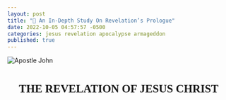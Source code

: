 ```yaml
---
layout: post
title: "📜 An In-Depth Study On Revelation’s Prologue"
date: 2022-10-05 04:57:57 -0500
categories: jesus revelation apocalypse armageddon
published: true
---
```


<style>
.mt	{margin-top:1.5em; margin-bottom:1em}
.mt	{font-weight:bold;text-align:center}
.mt	{height:100%;font-size:1.8em;line-height:1.4em}
.mt {font-family: 'gentiumw','Gentium Plus','Gentium','Gentium Basic','Times','serif';}

.p	{margin:0;padding:0}
.p	{height:100%;font-size:1.2em;line-height:1.4em;color:#595959}
.p	{font-family: 'gentiumw','Gentium Plus','Gentium','Gentium Basic','Times','serif';}

.wj	{color:rgb(128,0,0)}

.popup	{position:absolute;display:none;background-color:#e6f7ff;border:.1em solid #333;width:15em;height:auto;padding:1em;line-height:1em;text-indent:0em;margin 0.5em 0.5em 0.5em 0.5em}

.notemark:hover .popup {display:block}
.notemark:hover .crpopup	{display:block}
.notemark	{vertical-align:super;margin-left:.16em;line-height:0;position: relative;text-decoration:none;color:rgb(0,0,128)}
.notemark	{color:blue;font-size:14pt}

.verse	{white-space:nowrap;vertical-align:super;font-size:.6em;line-height:0}

/* .footnote,
.crossRefNote	{display: block; margin-top:.5em;margin-left:0em}
.f,.x	{margin:2em;text-size:0.7em;color:rgb(0,0,128)}
.ft	{font-weight:normal} */

.copyright {font-size:10pt;color:#333333}

</style>

<!-- <div class="mt" style="color:Gold;">⚠️ Under Construction</div> -->

![Apostle John](/assets/images/revelation/St.JohnatPatmosDore.jpg)

<!-- ![Atmospheric Heaven](/assets/images/revelation/TheLastJudgement.jpg) -->
<!-- <span style="font-style:italic;font-size:14px;color:grey">Gustave Doré's The Last Judgement</span> -->

<div class="mt">THE REVELATION OF JESUS CHRIST</div>

<div class="mt" style="font-size:21px;">꧁ 𝕍𝕖𝕣𝕤𝕖 𝟙-𝟚 ꧂</div>

<blockquote cite="https://read.lsbible.org/?q=Rev+1"> 

<!-- <div class='p'> <span class="verse" id="V1">1&#160;</span> This is the Revelation of Jesus Christ,<a href="#FN1" class="notemark">*<span class="popup"> “Christ” means “Anointed One”.</span></a> which God gave him to show to his servants the things which must happen soon, which he sent and made known by his angel<a href="#FN2" class="notemark">†<span class="popup"> or, messenger (here and wherever angel is mentioned)</span></a> to his servant, John,</div> -->

<div class='p'> <span class="verse" id="V1" style="font-weight:bold;color:black;">1&#160;</span> The Revelation of Jesus Christ, which God gave Him to show to His slaves the things which must soon happen; and He indicated this by sending it through His angel to His slave John, </div>

</blockquote>

<blockquote cite="https://read.lsbible.org/?q=Rev+1">

<div class='p'> <span class="verse" id="V2" style="font-weight:bold;color:black;">2&#160;</span> who bore witness to the word of God and to the witness of Jesus Christ, even to all that he saw.</div>

</blockquote>

<div class="mt" style="font-size:19px;">∴ Doulos ∴</div>

The Greek word for slaves is <span style="font-weight:Bold;color:#00802b;">δοῦλος</span> ([doulos](https://www.blueletterbible.org/lexicon/g1401/lsb/mgnt/0-1/)), and is pronounced [🔊 doo'-los](https://youtu.be/MKFLawatxlY).<sup style="font-size:10px;">[[BLB]](https://www.blueletterbible.org/lexicon/g1401/lsb/mgnt/0-1/)</sup> In a spiritual sense, the connotation of the word slaves in this context is one who has ***voluntarily*** sold himself into slavery to Jesus Christ. A good translation is the word “bondservant”, in that it often indicates one who sells himself into slavery to another.<sup style="font-size:10px;">[[NET]](https://www.biblegateway.com/passage/?search=Rev+1%3A1&version=NET)</sup>


The New Testament uses doulos to describe an individual who is totally subordinate to a master (cf. Mt 8:9; 24:46; 2Pe 2:19) and even owned by that master (Phile 1:16-19). Jesus is our Lord and master (2Co 4:5), and we are His slaves (Ro 1:1; Ph 1:1).<sup style="font-size:10px;">[[Site]](https://lsbible.org/faqs/)</sup>

The word does not bear the connotation of a free individual serving another.<sup style="font-size:10px;">[[NET]](https://www.biblegateway.com/passage/?search=Rev+1%3A1&version=NET)</sup> This underscores His great redemption in buying believers from slavery to sin (Ro 6:16, 1 Co 6:20; 7:23). This also underscores the believer’s absolute surrender to the Lord Jesus Christ (Ro 6:16-17).<sup style="font-size:10px;">[[Site]](https://lsbible.org/faqs/)</sup>

<!-- The Greek word for slaves is <span style="font-weight:Bold;color:#00802b;">δοῦλος</span> ([doulos](https://www.blueletterbible.org/lexicon/g1401/mgnt/tr/0-1/)), pronounced [🔊 doo'-los](https://youtu.be/MKFLawatxlY), which refers to the individuals who serve under the authority of another. The New Testament uses doulos to describe an individual who is totally subordinate to a master (cf. Mt 8:9; 24:46; 2Pe 2:19) and even owned by that master (Phile 1:16-19).

The connotation in this context is one who has ***voluntarily sold himself*** into slavery to Jesus Christ, in a spiritual sense. The word does not bear the connotation of a free individual serving another. A good translation is “bondservant”, in that it often indicates one who sells himself into slavery to another.

Jesus is our Lord and master (2Co 4:5), and we are His slaves (Ro 1:1; Ph 1:1). This underscores His great redemption in buying believers from slavery to sin (Ro 6:16, 1 Co 6:20; 7:23). This also underscores the believer’s absolute surrender to the Lord Jesus Christ (Ro 6:16-17).

<span style="font-size:12px;color:grey;">\*Source for the first and last paragraph is taken from: [Why does the LSB translate “doulos” as “slave”?](https://lsbible.org/faqs/) and the source for the paragraph in the center is an excerpt from: [NET translators' notes](https://www.biblegateway.com/passage/?search=Rev%201%3A1&version=NET)<span> -->

<!-- Net -->



<!-- tn Grk “slaves.” Although this translation frequently renders δοῦλος (doulos) as “slave,” the connotation is often of one who has sold himself into slavery; in a spiritual sense, the idea is that of becoming a slave of God or of Jesus Christ voluntarily. The voluntary notion is conspicuous here; hence, the translation “servants.” In any case, the word does not bear the connotation of a free individual serving another. BDAG notes that “‘servant’ for ‘slave’ is largely confined to Biblical transl. and early American times…in normal usage at the present time the two words are carefully distinguished” (BDAG 260 s.v.). A good translation is “bondservant” (sometimes found in the ASV for δοῦλος), in that it often indicates one who sells himself into slavery to another. But as this is archaic, few today understand its force. -->

<div class="mt" style="font-size:19px;">∴ Apokalypsis ∴</div>

The term &#8220;*Revelation*&#8221; comes from the Greek word <span style="font-weight:Bold;color:#00802b;">Ἀποκάλυψις</span> ([Apokalypsis](https://www.blueletterbible.org/lexicon/g602/mgnt/tr/0-1/), sometimes transliterated as [*apokalupsis*](https://biblehub.com/greek/602.htm)), and is pronounced [🔊 ap-ok-al'-oop-sis](https://youtu.be/ohNVe34B_BM). It means <span style="font-style:Italic;color:#00802b;">“Unveiling”</span> or <span style="font-style:Italic;color:#00802b;">“Disclosure”</span> and can often be found in the epistles (Ro 2:5; 8:19; 1Co 1:7; 2Th 1:7; 1Pe 1:7,13; 4:13; Lk 2:32). Sources for transliteration below:

<!-- The term &#8220;*Revelation*&#8221; comes from the Greek word <span style="font-weight:Bold;color:#00802b;">Ἀποκάλυψις</span>, which means <span style="font-style:Italic;color:#00802b;">“Unveiling”</span> or <span style="font-style:Italic;color:#00802b;">“Disclosure”</span> and can often be found in the epistles (Ro 2:5; 8:19; 1Co 1:7; 2Th 1:7; 1Pe 1:7,13; 4:13; Lk 2:32). The transliteration [***Apokalypsis***](https://www.blueletterbible.org/lexicon/g602/mgnt/tr/0-1/) (sometimes [*apokalupsis*](https://biblehub.com/greek/602.htm)), pronounced [🔊 ap-ok-al'-oop-sis](https://youtu.be/ohNVe34B_BM), is taken from the following sources: -->

<!-- <a href="#a" class="notemark">1<span class="popup">Schwandt, John, and Dr. C. John Collins. <span style="color:#660000;">The English-Greek Reverse Interlinear New Testament: English Standard Version.</span> 28th Revised Edition, Crossway Bibles, (2006, 2016 ESV).</span></a> <a href="#b" class="notemark">2<span class="popup">Holmes, Michael W., and Dr. W. Hall Harris. <span style="color:#660000;">The Lexham English Bible English-Greek Reverse Interlinear New Testament: With Strongs Greek-English Glossary.</span> Logos Bible Software, 2010.</span></a> <a href="#c" class="notemark">3<span class="popup">Mounce, Dr. William D. <span style="color:#660000;">Mounce Reverse Interlinear New Testament, and Mounce Concise Greek-English Dictionary of the New Testament.</span> Zondervan, 2011.</span></a> -->

- Schwandt, John, and Dr. C. John Collins. [The English-Greek Reverse Interlinear New Testament: English Standard Version](https://www.crossway.org/bibles/esv-english-greek-reverse-interlinear-new-186-hcj/). 28th Revised Edition, Crossway Bibles, (2006, 2016 ESV). <!--Page 1251.-->
- Harris, Dr. W. Hall, et al. <span style="color:#660000;">The Lexham English Bible English-Greek Reverse Interlinear New Testament: With Strongs Greek-English Glossary</span>. Logos Bible Software, 2010. <!--Page 1215.-->
- Mounce, Dr. William D. [Mounce Reverse Interlinear New Testament](https://www.biblegateway.com/passage/?search=Revelation+1%3A1&version=MOUNCE), and [Mounce Concise Greek-English Dictionary of the New Testament](https://www.billmounce.com/greek-dictionary/apokalypsis). Zondervan, 2011.

<!-- The KJV has a myriad of ways it likes to translate the same word in the epistles, examples such as a *"manifestation"* in Romans 8:19, a *coming* in 1 Cor. 1:7, a *"revealing"* 2 Thes. 1:7, and an *"appearing"* in 1 Pet. 1:7. Modern translations that use much older underlying manuscripts are much more consistent, you can see this consistency by clicking the verses above translated in the superior ESV. -->

<div class="mt" style="font-size:19px;">∴ Commentary ∴</div>

<!-- The Book of Revelation, then, concerns the unveiling or appearing of our precious Savior, the Lord Jesus Christ. It is not the unfolding of the story of St. John the Divine, or even of prophetical truth, but rather the message of the “appearing of Christ.” This appearing takes place at the Rapture in Re 4:1, as well as at the hour of His return to the earth when every eye shall see Him Re 1:7. -->

With our newfound understanding of the underlying meaning of the word Revelation, we can conclude that The Book of Revelation is about the unveiling of [our great God and Savior Jesus Christ](https://sevenshepherd.github.io/deity-07/) (2Pe 1:1; Tit 2:13). This unveiling takes place at the rapture (Re 4:1), as well as at the hour of His return to the earth when every eye shall see Him (Re 1:7).

Jesus is simultaneously the One revealed and the Revealer. God The Father gives this Revelation (the unveiled truth) to Jesus (Mt 11:27; Re 5:7). This truth was then sent by Jesus to John (Re 10:9) through His angel to show His slaves in the Churches what will happen soon (Re 1:1), because the time is near (Re 1:3). This certainly pictures the present hour when signs pointing to Jesus' return are beginning to appear with alarming frequency. 

The Book of Revelation is a study of signs. From the sign of the Holy Spirit presented as seven spirits (Re 1:4), to the sign of the seven golden lampstands and the seven stars (Re 1:20). Thus, through signs, we come to an understanding of this gloriously revealed portion of Scripture. 

In the epilogue, John, unlike Daniel, is told not to seal his prophecy (Re 22:10; cf. Dan. 12:4). John’s visions are important for his first-century readers as well as for later generations of believers.

<!-- Secondly, we see that this revelation was given to Jesus Christ, as is everything, for Jesus said, *All things are delivered unto me of my Father* Mt 11:27. They are presented unto Him to *shew unto his servants things which must shortly come to pass.* The term *shortly* in the original means *"rapidity of action once there is a beginning."* This certainly pictures the present hour when signs pointing to His return are beginning to appear with alarming frequency. These truths, then, are sent and signified by Christ's angel unto John, the writer of the book, under the inspiration of the Holy Spirit. Notice that the four letters of the word *signified* spell SIGN. Why? The Book of Revelation is a study of signs. There is the sign of the Holy Spirit presented as seven spirits Re 1:4 and the sign of the seven golden candlesticks and the seven stars in Re 1:20. Thus, through signs, we come to an understanding of this gloriously revealed portion of Scripture. -->

<!-- NOTE ON 1:1 revelation of Jesus Christ. Jesus is both the One revealed (referred to variously as Son of Man, Lion of Judah, Lamb, Word of God) and the Revealer. God transmits the unveiled truth to Jesus (Re 5:7), and his angel conveys it to John (Re 10:9) for God’s servants in the churches. The prophecy must … take place because it is secured by God’s sovereign purpose and power. It will take place soon, because “the time is near” (Re 1:3). In the epilogue, John, unlike Daniel, is told not to seal his prophecy (Re 22:10; cf. Dan. 12:4). John’s visions are important for his first-century readers as well as for later generations of believers. -->

<!-- - Holmes, Michael W., and Dr. W. Hall Harris. <span style="color:#660000;">The Lexham English Bible English-Greek Reverse Interlinear New Testament: With Strongs Greek-English Glossary</span>. Logos Bible Software, 2010. Page 1215. -->

<!-- - [English-Greek Reverse Interlinear New Testament: English Standard Version (NA28)](https://www.crossway.org/bibles/esv-english-greek-reverse-interlinear-new-186-hcj/)
    - Dr. C. John Collins, John Schwandt 
    - Revelation 1:1 ESV, Page 1251
- <span style="color:#660000;">The Lexham English Bible English-Greek Reverse Interlinear New Testament: With Strongs Greek-English Glossary (SBL)</span>
    - Dr. W. Hall Harris (LEB, NASB95, NET), Michael W. Holmes (SBL), Rick Brannan
    - Revelation 1:1 LEB, Page 1215
- [Mounce Reverse Interlinear New Testament](https://www.biblegateway.com/passage/?search=Revelation+1%3A1&version=MOUNCE), and [Mounce Concise Greek-English Dictionary of the New Testament](https://www.billmounce.com/greek-dictionary/apokalypsis)
    - Dr. William D. Mounce (ESV, NIV)
    - [Revelation 1:1 MOUNCE](https://www.biblegateway.com/passage/?search=Revelation+1%3A1&version=MOUNCE)
- [Blue Letter Bible's Koine Greek Lexicon](https://www.blueletterbible.org/lexicon/g602/mgnt/tr/0-1/)
    - [Blue Letter Bible's Strong’s Definitions](https://www.blueletterbible.org/lexicon/g602/mgnt/tr/0-1/) as apok**á**lypsis
- [HELPS Word-studies](https://biblehub.com/greek/602.htm) as apok**á**lypsis -->

<!-- - [StudyLight.org English-Greek Lexicon](https://www.studylight.org/lexicons/eng/greek/602.html) -->

<!-- I've also found <span style="font-weight:Bold;color:#00802b;">Ἀποκάλυψις</span> transliterated as [***apokalupsis***](https://biblehub.com/greek/602.htm). The meaning of this word is the same across transliterations.  -->

<!-- - [Bible Hub's Strong's Concordance](https://biblehub.com/strongs/greek/602.htm)
- [Bible Hub's NASB Lexicon](https://biblehub.com/lexicon/revelation/1-1.htm) -->

<!-- - [BibleStudyTools' The KJV New Testament Greek Lexicon](https://www.biblestudytools.com/lexicons/greek/kjv/apokalupsis.html)
- [BibleStudyTools' The NAS New Testament Greek Lexicon](https://www.biblestudytools.com/lexicons/greek/nas/apokalupsis.html) -->

<!-- - [The Jack Van Impe Prophecy Bible: New Third Edition]() lists it as **A**pokalupsis -->

<!-- The phrase &#8220;*Revelation of Jesus Christ*&#8221; is found in six other verses (1Pe 1:7, 13; 4:13; 1Co 1:7; 2Th 1:7; Ga 1:12) -->

<!-- <blockquote cite="https://read.lsbible.org/?q=Rev+1"> 

<div class='p'> <span class="verse" id="V2">2&#160;</span> who testified to God’s word and of the testimony of Jesus Christ, about everything that he saw.</div> 

</blockquote> -->

<hr /><br>

<div class="mt" style="font-size:21px;">꧁ 𝕍𝕖𝕣𝕤𝕖 𝟛 ꧂</div>

<blockquote cite="https://read.lsbible.org/?q=Rev+1">

<div class='p'> <span class="verse" id="V3" style="font-weight:bold;color:black;">3&#160;</span> Blessed is he who reads and those who hear the words of the prophecy and keep the things which are written in it, for the time is near. </div>

</blockquote>

<div class="mt" style="font-size:19px;">∴ Makarios ∴</div>

The Greek word for Blessed is <span style="font-weight:Bold;color:#00802b;">μακάριος</span> ([makarios](https://www.blueletterbible.org/lexicon/g3107/lsb/mgnt/0-1/)), and is pronounced [🔊 mak-ar'-ee-os](https://youtu.be/QOIbiTKYyu4). This word can alternately be translated as happy.<sup style="font-size:10px;">[[NET/EXB/MOUNCE]](https://www.biblegateway.com/passage/?search=Rev+1%3A3&version=NET;EXB;MOUNCE)</sup>

This is the first of seven blessings which are given to those who read or hear (as well as obey<sup style="font-size:10px;">[[NET/EXB/NLT]](https://www.biblegateway.com/passage/?search=Rev+1%3A3&version=NET;EXB;NLT)</sup>) God’s Word. The remaining six blessings (Rev. 14:13; 16:15; 19:9; 20:6; 22:7, 14) commend purity and perseverance, even to the death.<sup style="font-size:10px;">[ESVSB]</sup>

<div class="mt" style="font-size:19px;">∴ Commentary ∴</div>

Verse three demonstrates that the apocalypse is not some impossible to understand, esoteric book. In fact this verse proves the complete opposite. God is giving blessings to those who read, hear, and obey. If people were unable to comprehend what was written, there would be no one who could read or hear this book.<sup style="font-size:10px;">[JVI]</sup>

<!-- Revelation is understandable and fills the heart with joy once one sees its glorious message concerning the Saviour. -->

<!-- <span style="font-size:19px;">What Is Sin?</span> -->
<span style="font-size:19px;">Blessed Are Those Who Hear And Obey</span><sup style="font-size:10px;">[[NET]](https://www.biblegateway.com/passage/?search=Rev+1%3A3&version=NET)</sup>

Sin separates us from God (Is 59:2). All sin results in judgement &mdash; the payoff is death and eventually, the Great White Throne Judgement (Ro 1:24-32; 6:23; 1 Co 6:9,10; **Gal 5:19-21**).<sup style="font-size:10px;">[JVI]</sup>

**Revelation 21:8; 22:15 provides a comprehensive picture of those who are damned for all eternity.**

- *The fearful*&mdash;those who do not accept Christ to escape being ridiculed (Matthew 10:32).
- *Unbelievers*&mdash;those who do not believe in and recieve the Lord Jesus Christ (Jn 8:24; Mt 12:32 NLT; Jn 3:36).
- *The abominable*&mdash;those who engage in wicked practices (Titus 1:16).
- *Murderers*&mdash;those who kill others or ***hate*** as hatred is equivalent to murder (1Jn 3:15; 1Jn 2:9 NLT; 1Jn 4:20 NLT).
- *Whoremongers*&mdash;those who engage in fornication or consort with prostitutes (Eph 5:5-8).
- *Sorcerers*&mdash;those who practice witchcraft, demonism, and follow after the occult. Sorcery comes from the Greek word [pharmakeía](https://www.gotquestions.org/pharmakeia-in-the-Bible.html), meaning *"enchantment with drugs."* Thus, drug users as well as pushers are included in the guilty verdict for judgement (Re 21:8; 22:15; Gal 5:19-21).
- *Idolaters*&mdash;those who worship or reverence anything other than the living and true God.
- *Liars*&mdash;also bearing false witness (John 8:44; Proverbs 6:16-19)
- *Dogs*&mdash;false professors (2Pe 2:21-22)
- *Homosexuals*&mdash;[same sex relations](https://www.gotquestions.org/homosexuality-Bible.html) (1Co 6:9; 1Ti 1:10; Gen. 19:1–13; Lev. 18:22; 20:13; Ro 1:26–27) also *Abusers of themselves with mankind*&mdash;hardened homosexuals (Gen. 19:5).
- *The unrighteous*&mdash;those who trust in self, works, a false religious system, or mere *"religion"* for salvation (Titus 3:5).
- *Fornicators*&mdash;those who engage in premarital and extramarital sex (1Co 6:9,14-18).
- *The wicked*&mdash;those who disregard all morality and moral standards.
- *The covetous*&mdash;those who desire all things for themselves, especially that which belongs to others (Eph 5:5-8).
- *The malicious*&mdash;those who willfully seek to destroy the person and property of others (Ja 1:26)
- *The envious*&mdash;those resentful of others (Mt 27:18 NLT; 1Pe 2:1; Ja 3:16 NLT; Pr 14:30 ESV; Pr 27:4; 1Co 13:4; Gal 5:26).
- *Debaters*&mdash;those who would rather argue with God than accept His truth.
- *Deceivers*&mdash;those who purposely mislead or betray others (2Ti 3:13).
- *Maligners*&mdash;those who speak evil of, defame, or **slander** others (Ja 3:2-3; Pr 11:9 NLT; Ja 4:11-12; Pr 10:18 ESV; 20:19; 1Pe 2:1; Ps 101:5 ESV; Pr 11:12 NLT; Mt 5:22 ESV; Lk 6:45 NLT).
- *Whisperers*&mdash;those who gossip (Proverbs 16:28 NLT).
- *Backbiters*&mdash;those who constantly find fault with others and speak maliciously about them.
- *Haters of God*&mdash;
- *Despisers*&mdash;those filled with contempt toward God and man.
- *The Proud*&mdash;those possessing an excessively high opinion of themselves.
- *Boasters*&mdash;those who exalt self.
- *Inventors of evil things*&mdash;
- *The disobedient to parents*&mdash;(Eph 6:1–2)
- *Those without understanding*&mdash;resulting from unconcern or rejection of truth.
- *Covenant breakers*&mdash;those who do not keep their word.
- *Those whose affections are contrary to the laws of God and nature*&mdash;
- *The implacable*&mdash;those exhibiting extreme stubbornness to the point of refusing to yield to the convicting power of the Holy Spirit (Pr 1:24-28; Ac 7:51-52)
- *The unmerciful*&mdash;those who lack compassion (Eph 4:32)
- *Adulterers*&mdash;those who practice extramarital sex (1Co 6:9-10)
- *The effeminate*&mdash;generally younger persons in the process of becoming homosexuals or sodomites.
- *Thieves*&mdash;(1Co 6:10)
- *Drunkards*&mdash;those given to and overcome by alcohol (Pr 20:1; 23:20-21; Lk 21:34; Ro 13:13; 1Co 6:10; Gal 5:19-21; Eph 5:18).
- *Revilers*&mdash;those who use abusive or contemptuous language (Ja 1:26; 1Co 6:10).
- *Extortioners*&mdash;those who exact money from or take advantage of others through violence, threats, or misuse of authority.

People who **practice** these sins will be Judged before the [Great White Throne](https://www.gotquestions.org/great-white-throne-judgment.html). 

<!-- *"Is there any hope?"* you might be thinking to yourself. *"And such were some of you; ...but you were justified in the name of the Lord Jesus Christ and in the Spirit of our God."* (1Co 6:11; 1Jn 1:7; Jn 3:17). -->

> Some of you once lived this way. But you were washed, you were sanctified, you were justified in the name of the Lord Jesus Christ and by the Spirit of our God. &mdash; 1 Corinthians 6:11 NET (1Jn 1:7; Jn 3:17)

<!-- There is not a sin that can keep a **true believer** out of [Heaven](https://sevenshepherd.github.io/heaven/). God's Word clearly states that some Christians will be saved *"so as by fire."* They lose everything except their salvation. Because of it they will be *"ashamed"* in Christ's presence (1Jn 2:28 KJV).  -->

<!-- If believers were left behind at the Rapture because of some sin in their lives, who would the *"ashamed"* be at that investigative session? Rewards are lost because of disobedience and disobedience is a sin (Ro 5:19; James 5:17). -->

<span style="font-size:19px;">What Is A True Believer?</span>

A true believer is someone who has truly repented of their sins and turned to God. They do not make a **practice** of sin (1Jn 3:9-10 ESV; Gal 5:19-21 NLT), and their life is filled with the fruit of the spirit (Gal 5:22-23). 

> **No one born of God makes a practice of sinning**, for God's[a] seed abides in him; and **he cannot keep on sinning**, because he has been born of God. &mdash; 1Jn 3:9 English Standard Version

**True believers are saved by grace (Eph 2:8-9). A true believer may mistakenly sin during his life, but he never makes a practice of sin.**

<!-- ; James 2:23-25). -->

<!-- > Let your considerate spirit be known to all men. **The Lord is near**. &mdash; Phil 4:5 LSB

Since the ***Lord is near***, it is important that we let others observe our conduct as gentle, kind, considerate, and patient. This includes being able to teach with patience and kindness (2Tim 2:24 NLT; 1Jn 4:7-8,11-12; Gal 5:14; Jn 15:12; Ph 2:3; Heb 13:1-2 NET). 

> A servant of the Lord must not quarrel but must be kind to everyone, be able to teach, and be patient with difficult people. &mdash; 2 Timothy 2:24 NLT -->

This is how we prove that we are truly of God (Mt 3:8 NLT), and that it wasn't just lip service (Tit 1:16; Ja 1:22 NLT; Is 29:13 NLT; Mt 15:8 NLT) when you asked God into your heart. The Bible teaches that you will be able to identify a true Christian by their fruit, that is by the way that they act (Mt 7:16 NLT). 

If a Christian's life is devoid of the fruit of the spirit (Gal 5:22-23), and instead is full of the works of the flesh (Gal 5:19-21), these people have fooled themselves into believing that they are Christians (Ja 1:22 NLT). Remember that it is only those who do the will of the Father that will enter Heaven (Mt 7:21).

No one who makes a ***practice*** of sin is a true Christian (1Jn 3:9 ESV), they will not make it to Heaven (Gal 5:19-21) because they've chosen to be children of the devil (1Jn 3:10 ESV). Every person who does not produce good fruit will be cut down and cast into fire (Mt 3:10 NLT).

<!-- If people are causing divisions among you, consider these verses (Tit 3:10 NLT; 2Ti 3:1-5 ESV; 2Th 2:3). -->

<!-- - Speaking negatively about or belittling others (Pr 11:12 NLT; Mt 5:22 ESV; Lk 6:45 NLT). -->
<!-- - Gossiping about others (Pr 16:28 NLT). -->
<!-- - Slandering other people in the congregation (Pr 11:9 NLT; James 4:11-12; Pr 10:18 ESV; 20:19; 1Pe 2:1; Ps 101:5 ESV). -->
<!-- - Bearing false witness & lying (Pr 6:16-19). -->
<!-- - Hatred is equivalent to murder (1Jn 3:15; 1Jn 2:9 NLT; 1Jn 4:20 NLT). -->
<!-- - Premarital sex, or illicit [drug use](https://www.gotquestions.org/pharmakeia-in-the-Bible.html) (Re 21:8; 22:15; Gal 5:19-21) -->
<!-- - Speaking profanities and reviling (James 1:26) -->
<!-- - Demonstrating other works of the flesh.  -->

<span style="font-size:19px;">For The Time Is Near</span>

When the bible says that **the time is *near***, or that it is ***at hand***, this is telling us that the Return of Christ is imminent. Christ's return is the next event on Father God's calender and could happen at anytime. It could happen right now while I type this commentary, or in a few days from now when you're reading it, or decades from now, etc. 

The Bible teaches us that only the Father in heaven knows the day and hour, not even the Son, or His angels (Mt 24:36). We are instructed to be alert and disciplined unto prayer, because the end of all things is at hand (1Pe 4:7 ESV). The Bible warns us that the day of the Lord will come suddenly, like a thief in the night! (1Th 5:2–4; 2Pe 3:10) 

This fast approaching time is compared to the dawn of a new day, from a night that is almost gone (Ro 13:12). Christians should fix their gaze heavenwards, as a crown of righteousness awaits those of us who watch for our God's return (Tit 2:13; 2Tim 4:8).

> Let your considerate spirit be known to all men. **The Lord is near**. &mdash; Phil 4:5 LSB

Since the ***Lord is near***, it is important that we let others observe our conduct as gentle, kind, considerate, and patient. This includes being able to teach with patience and kindness (2Tim 2:24 NLT; 1Jn 4:7-8,11-12; Gal 5:14; Jn 15:12; Ph 2:3; Heb 13:1-2 NET). 

> A servant of the Lord must not quarrel but must be kind to everyone, be able to teach, and be patient with difficult people. &mdash; 2 Timothy 2:24 NLT

If people are causing divisions among you, consider these verses (Tit 3:10 NLT; 2Ti 3:1-5 ESV; 2Th 2:3).

<hr /><br>

<div class="mt">MESSAGE TO THE SEVEN CHURCHES</div>

<div class="mt" style="font-size:21px;">꧁ 𝕍𝕖𝕣𝕤𝕖 𝟜 ꧂</div>

<blockquote cite="https://read.lsbible.org/?q=Rev+1">

<div class='p'> <span class="verse" id="V4" style="font-weight:bold;color:black;">4&#160;</span> John to the seven churches that are in Asia: Grace to you and peace, from the One who is and who was and who is to come, and from the seven Spirits who are before His throne, </div>

</blockquote>

<div class="mt" style="font-size:19px;">∴ Commentary ∴</div>



<span style="font-size:19px;">The Seven Churches</span>

John now focuses his attention on seven local churches.<sup style="font-size:10px;">[JVI]</sup> Seven symbolizes completeness (God's number of perfection) and implies that Christ addresses the whole church through these seven churches.<sup style="font-size:10px;">[ESVSB]</sup> The number also pictures seven different sets of conditions reflecting the history of God's people through the church age.<sup style="font-size:10px;">[JVI]</sup> Asia was a Roman province in what is now part of western Turkey,<sup style="font-size:10px;">[[EXB/NLT]](https://www.biblegateway.com/passage/?search=Rev+1%3A4&version=EXB;NLT)</sup> and is not referring to the continent of Asia.<sup style="font-size:10px;">[[NET]](https://www.biblegateway.com/passage/?search=Rev+1%3A4&version=NET)</sup>

The Roman province of Asia made up about one-third of modern Asia Minor and was on the western side. Asia is situated to the west of the region of Phrygia and Galatia.<sup style="font-size:10px;">[[NET]](https://www.biblegateway.com/passage/?search=Rev+1%3A4&version=NET)</sup>

<span style="font-size:19px;">Grace To You And Peace</span>

God's salutation, found in 19/27 books in the NT is presented in this verse as well: *Grace be unto you and peace*, as the KJV puts it. Notice how *Grace* comes before *peace*, this is the order God shows his unmerited favor. Sinners cannot have peace without first receiving grace. This grace was shown at Calvary and is freely bestowed upon all who believe and receive Christ (Ep 2:8-9; Tit 2:11; Rom 5:1; Col 1:20; Rom 15:13).<sup style="font-size:10px;">[JVI]</sup>

<!-- We also find that the message of grace and peace is from the entire Trinity.  -->

John’s greeting (the message of grace and peace) comes “from” all three persons of the Trinity.<sup style="font-size:10px;">[ESVSB]</sup> First, the Father who is, and who was, and who is to come; then from the seven Spirits which are before the throne (a designation of the blessed Holy Spirit in all of His holiness, for seven means perfection).<sup style="font-size:10px;">[JVI]</sup>

<span style="font-size:19px;">The One Who Is And Who Was And Who Is To Come</span>

These three descriptions function like titles for God; Ex. 3:14–15.<sup style="font-size:10px;">[[EXB]](https://www.biblegateway.com/passage/?search=Rev+1%3A4&version=EXB)</sup>

The passage appears to be an allusion to Exod 3:14 (in the LXX) where God refers to himself as “he who is” (ὁ ὤν), the same wording in Greek as here in Rev 1:4. Thus, it appears that John is wanting to leave the divine name untouched (perhaps to allude to God’s immutability, or as a pointer to the Old Testament as the key to unlocking the meaning of this book), irrespective of what it “looks” like grammatically.<sup style="font-size:10px;">[[NET]](https://www.biblegateway.com/passage/?search=Rev+1%3A4&version=NET)</sup> 

<!-- The translation has placed the “he who is” in quotation marks to indicate to the reader that the syntactical awkwardness is intentional. (For further comments, see ExSyn 63).  -->

BDAG (A Greek-English Lexicon of the New Testament) 106 s.v. ἀπό 5.d states: “The expr. εἰρήνη ἀπὸ ‘ὁ ὢν καὶ ὁ ἦν καὶ ὁ ἐρχόμενος’ Rv 1:4 is quite extraordinary. It may be an interpretation of the name Yahweh already current, or an attempt to show reverence for the divine name by preserving it unchanged, or simply one more of the grammatical peculiarities so frequent in Rv.”<sup style="font-size:10px;">[[NET]](https://www.biblegateway.com/passage/?search=Rev+1%3A4&version=NET)</sup>

<!-- The passage appears to be an allusion to Exod 3:14 (in the LXX) where God refers to himself as “he who is” (ὁ ὤν), the same wording in Greek as here in Rev 1:4. Thus, it appears that John is wanting to leave the divine name untouched (perhaps to allude to God’s immutability, or as a pointer to the Old Testament as the key to unlocking the meaning of this book), irrespective of what it “looks” like grammatically. 

The translation has placed the “he who is” in quotation marks to indicate to the reader that the syntactical awkwardness is intentional. (For further comments, see ExSyn 63). 

Revelation 1:4 tn BDAG 106 s.v. ἀπό 5.d states: “The expr. εἰρήνη ἀπὸ ‘ὁ ὢν καὶ ὁ ἦν καὶ ὁ ἐρχόμενος’ Rv 1:4 is quite extraordinary. It may be an interpretation of the name Yahweh already current, or an attempt to show reverence for the divine name by preserving it unchanged, or simply one more of the grammatical peculiarities so frequent in Rv.”<sup style="font-size:10px;">[[NET]](https://www.biblegateway.com/passage/?search=Rev+1%3A4&version=NET)</sup> -->

<span style="font-size:19px;">The Seven Spirits</span> 

This is referring either to angels or to the “sevenfold Spirit”—the Holy Spirit portrayed in his perfection (the number seven indicating completeness).<sup style="font-size:10px;">[[EXB]](https://www.biblegateway.com/passage/?search=Rev+1%3A4&version=EXB)</sup>

The Holy Spirit is presented as one person in Revelation (Re 3:6, 13; cf. Eph. 4:4), but that he also appears as “seven spirits” (cf. Rev. 3:1; 4:5) which represent perfection, and as “seven torches of fire” (Re 4:5) and “seven eyes” (Re 5:6) to express his omnipresence and omniscience.<sup style="font-size:10px;">[ESVSB]</sup>

<hr /><br>

<div class="mt" style="font-size:21px;">꧁ 𝕍𝕖𝕣𝕤𝕖 𝟝 ꧂</div>

<blockquote cite="https://read.lsbible.org/?q=Rev+1">

<div class='p'> <span class="verse" id="V5" style="font-weight:bold;color:black;">5&#160;</span> and from Jesus Christ, the faithful witness, the firstborn of the dead, and the ruler of the kings of the earth. To Him who loves us and released us from our sins by His blood⁠— </div>

</blockquote>

<div class="mt" style="font-size:19px;">∴ Commentary ∴</div>

<span style="font-size:19px;">The Faithful Witness</span> 

In much the same way that Jesus was the faithful witness even unto death (1Ti 6:13), Christians are called to be faithful witnesses as well (Re 2:13; 12:11; 20:4).<sup style="font-size:10px;">[ESVSB]</sup> The Greek term translated witness can mean both “witness” and “martyr.”<sup style="font-size:10px;">[[NET]](https://www.biblegateway.com/passage/?search=Rev+1%3A5&version=NET)</sup> Jesus is “the” quintessential faithful witness.

<span style="font-size:19px;">The Firstborn Of The Dead, And The Ruler Of The Kings Of The Earth.</span> 

The firstborn of the dead, means Jesus has overcome or triumphed over death itself and that he is sovereign over all earthly powers (cf. Re 19:16). This fact was meant to comfort John's persecuted readers.<sup style="font-size:10px;">[ESVSB]</sup>

The Lord Jesus Christ is also called the *"ruler of the kings of the earth"*. This is referring to the future when the *"Prince of Peace"* of Is 9:6 returns to earth as the *"KING OF KINGS, AND LORD OF LORDS"* (Re 19:16). This glorious event will be the fulfillment of Psalm 2:6 ESV which states *"... I have set my King on Zion, my holy hill."* At that time the Lord Jesus shall *"have dominion from sea to sea And from the River to the ends of the earth."* (Ps 72:8)<sup style="font-size:10px;">[JVI]</sup>

<span style="font-size:19px;">What about Lazarus?</span>

So the next question you might ask is, *"Why is Christ the first begotten of the dead, when Lazarus and others were raised first?"* The answer is that others were raised from physical death to physical life only to eventually die again. Christ Jesus is the first to have been resurrected with a new immortal glorified body &mdash; never to die again! This is why Christ is the *"first of the resurrection from the dead"* (Ac 26:23).<sup style="font-size:10px;">[JVI]</sup>

<!-- This is why Christ *"should be the first that should rise from the dead"* (Ac 26:23 KJV) -->

<div class="mt" style="font-size:19px;">∴ Prōtotokos ∴</div>

<span style="font-size:19px;">Beware The Cults "Firstborn"</span>

The firstborn or first begotten is referring to the Resurrection of Christ Jesus.

Educated scholars and professors of ancient Hebrew and Koine Greek have revealed that the word for **firstborn** in Heb 1:6; Col 1:15,18; Rom 8:29 is the Greek word <span style="font-weight:Bold;color:#00802b;">πρωτότοκος</span> ([prōtotokos](https://www.blueletterbible.org/lexicon/g4416/lsb/tr/0-1/)), pronounced [🔊 pro-tot-ok'-os](https://youtu.be/LUb6g3auXbQ), which means: <span style="font-style:italic;color:Green;">superior, preeminent in rank, and above</span>.

Let's look at a few examples of how the cults have abandoned science, facts, and reason and denied sound scholarship by seeking out false teachers as the Bible foretold would happen (2Tim 4:3 ESV).

The cults have twisted (2Pe 3:16) the underlying meaning of the word firstborn, from its true meaning as superior, or preeminent in rank when referring to the Resurrection of Jesus, to the ridiculously false meaning "first created" in a failed effort to strip Jesus of his [**deity**](https://sevenshepherd.github.io/deity/) and conform the holy scriptures to their unholy false doctrines.

<!-- > And when He again brings the **firstborn** into the world, He says, “And let all the angels of God worship Him.” &mdash; Hebrews 1:6 -->

> Who is the image of the invisible God, the **firstborn** of all creation. &mdash; Colossians 1:15

<!-- > And He is the head of the body, the church; Who is the beginning, the **firstborn** from the dead, so that He Himself will come to have first place in everything. &mdash; Colossians 1:18

> Because those whom He foreknew, He also predestined to become conformed to the image of His Son, so that He would be the **firstborn** among many brothers; Romans 8:29 -->

<!-- Christ is *"from everlasting"* (Mi 5:2). Jesus is prophesied to be Mighty God in Isaiah 9:6.

> For a child will be born to us, a son will be given to us; And the government will rest on His shoulders; And His name will be called Wonderful Counselor, **Mighty God**, Eternal Father, Prince of Peace.

God the Father, in the Old Testament, is also called “Mighty God” in Isaiah 10:21 and Jeremiah 32:18, the same title that is ascribed to the Son of God, Jesus Christ. Remember that there is only ONE God (Is 43:10;44:6,8,24)! Do not let the cults deceive you. -->

In this first example the word “firstborn” in Colossians 1:15 is the Greek word “prototokos.” It does not mean “first created” as the cults say. There’s another Greek word for ‘first created’ (protoktistos) and Paul did not use that word.

📖 The **context** makes that clear. And that’s why it’s so important to always examine the context and allow Scripture to interpret Scripture. Why is Jesus superior over all creation? Well, the very next verse explains, that Jesus is superior to everything, because He is the One who made everything!

- Colossians 1:16-17
> 16 “For in Him **all things** were created, both in the heavens and on earth, visible and invisible, whether thrones or dominions or rulers or authorities⁠—**all things** have been created through Him and for Him.” 17 “And He is before **all things**, And in Him **all things** hold together.” 

⚠️ To deal with the implications of these two verses (Col. 1:16–17) some cults have added four words ("other") into their false bible translations that are not in the original Greek to give people the impression that Jesus only made some things—not ALL things. They have been reproved and proved to be liars according to the Bible (Proverbs 30:5-6)

<!-- ❔ <span style="font-weight:bold;color:#3f33e8;">Questions For The Cults:</span> Col 1:16, in talking about Jesus, says that"... All [other] things have been created through him and FOR HIM". If Jesus were Michael the Archangel at the time of creation, would an angel have created all things for himself? Isa 43:7 says God created "everyone ... for my OWN glory ..."

- Isaiah 43:7
> Everyone who is called by My name,
And whom I have created **for My glory**,
Whom I have formed, even whom I have made.” -->

Further, we can add insult to injury by observing that Jesus is God because [only God created all things!](https://sevenshepherd.github.io/deity-11/)

> Thus says Yahweh, your Redeemer, and the one who formed you from the womb,
“I, Yahweh, am the maker of **all things**, Stretching out the heavens **by Myself** And spreading out the earth **all alone**,

Jesus made all things (Jn 1:3; Col 1:16-17), and Yahweh made all of those very same things. You better believe Jesus is Yahweh God! It's as plain as day. Undeniable, irrefutable, Indisputable proof that JESUS IS GOD.

> In the beginning was the Word, and the Word was with God, and **the Word was God**. 2 He was in the beginning with God. 3 **All things came into being through Him, and apart from Him nothing came into being that has come into being.** ... 14 And **the Word became flesh, and dwelt among us,** and we beheld His glory, glory as of **the only begotten from the Father,** full of grace and truth.

Is it any wonder that the Apostle John went through great lengths stating just that. 

So, if the cults try to tell you that the term “firstborn” means Jesus was the first being God created, gently tell them that they’re mistaken and that the passage (Colossians 1:15) is actually teaching that Jesus is superior or above creation.

<div class="mt" style="font-size:19px;">∴ Monogenés ∴</div>

<span style="font-size:19px;">Beware The Cults "Only Begotten"</span>

Only begotten is referring to the incarnation of Christ Jesus.

In an act of unparalleled bias, the cults have deliberately changed the underlying Greek manuscripts to conform to their false doctrines. Some of these cults have attempted to twist (2Pe 3:16) the meaning of the word ***begotten*** and force it to erroneously mean that Jesus was somehow “created” in a feeble attempt to strip Jesus of his [**deity**](https://sevenshepherd.github.io/deity/). Consider John 3:16 where Jesus is speaking to a Pharisee by the name of Nicodemus:

> “For God so loved the world, that He gave His **only begotten** Son, that whoever believes in Him shall not perish, but have eternal life.”

Educated scholars and professors in ancient Koine Greek reveal the word for ***only begotten*** to be <span style="font-weight:Bold;color:#00802b;">μονογενής</span>, transliterated as [monogenés](https://biblehub.com/greek/3439.htm), and pronounced [🔊 mon-og-en-ace'](https://youtu.be/DOnvb7dV-z0). It means <span style="font-style:italic;color:Green;">“unique,” “only,” or “one of its kind.”</span> and it comes from two Greek terms: <span style="font-style:italic;color:Green;">monos</span> meaning <span style="font-style:italic;color:Green;">“one”</span> and the noun <span style="font-style:italic;color:Green;">genes</span> which means <span style="font-style:italic;color:Green;">“kind” or “type.”</span>

This is why over 100 scholars who translated the English Standard Version were justified in removing the traditional label of "only begotten Son" and going with the more literal "only Son".<sup style="font-size:10px;">[[ESV/EXB/NET/NLT]](https://www.biblegateway.com/passage/?search=John%203:16&version=ESV;EXB;NET;NLT)</sup>

> “For God so loved the world, that he gave his **only** Son, that whoever believes in him should not perish but have eternal life. &mdash; English Standard Version

That’s what Jesus is talking about in John 3:16. He is not saying that God the Father created Him. He’s saying that He is God’s only, unique, one of a kind Savior! This is why only He has immortality (1Ti 6:16), and why Peter could boldly pronounce to the Sanhedrin in Acts 4:12:

> “And **there is salvation in no one else**, for there is no other name under heaven that has been given among men by which we must be saved.”

Jesus is the “monogenes,” the only, one of a kind Savior! There is salvation in no one else. Christ is *"from everlasting"* (Mi 5:2). Jesus is prophesied to be Mighty God in Isaiah 9:6.

> For a child will be born to us, a son will be given to us; And the government will rest on His shoulders; And His name will be called Wonderful Counselor, **Mighty God**, Eternal Father, Prince of Peace.

God the Father, in the Old Testament, is also called “Mighty God” in Isaiah 10:21 and Jeremiah 32:18, the same title that is ascribed to the Son of God, Jesus Christ. Remember that there is only ONE God (Is 43:10;44:6,8,24)! Do not let the cults deceive you.

<hr /><br>


<div class="mt" style="font-size:21px;">꧁ 𝕍𝕖𝕣𝕤𝕖 𝟞 ꧂</div>

<blockquote cite="https://read.lsbible.org/?q=Rev+1">

<div class='p'> <span class="verse" id="V6" style="font-weight:bold;color:black;">6&#160;</span> and He has made us to be a kingdom, priests to His God and Father⁠—to Him be the glory and the might forever and ever. Amen. </div>

</blockquote>

<div class="mt" style="font-size:19px;">∴ Commentary ∴</div>


<span style="font-size:19px;">He Made Us A Kingdom Of Priests</span>

Israel’s roles now belong to those of all nations who are freed from sins by Jesus’ blood (Re 5:10; Ex. 19:6). From the outset, Jesus’ death is central to the message of Revelation.<sup style="font-size:10px;">[ESVSB]</sup>

<!-- made us a kingdom, priests. Israel’s roles now belong to those of all nations who are freed from sins by Jesus’ blood (Re 5:10; Ex. 19:6). From the outset, Jesus’ death is central to the message of Revelation. -->

<hr /><br>

<div class="mt" style="font-size:21px;">꧁ 𝕍𝕖𝕣𝕤𝕖 𝟟 ꧂</div>

<blockquote cite="https://read.lsbible.org/?q=Rev+1">

<div class='p'> <span class="verse" id="V7" style="font-weight:bold;color:black;">7&#160;</span> BEHOLD, HE IS COMING WITH THE CLOUDS, and EVERY EYE WILL SEE HIM, EVEN THOSE WHO PIERCED HIM; and all the tribes of the earth will MOURN OVER HIM. Yes, amen.</div>

</blockquote>

<div class="mt" style="font-size:19px;">∴ Commentary ∴</div>

This verse announces the Lord's return to earth (the Coming King)<sup style="font-size:10px;">[JVI/ESVSB]</sup> 

<!-- Announcement of the Coming King. coming with the clouds. See note on 1 Thess. 4:16–17. Jesus will come as the Son of Man with universal dominion (cf. Dan. 7:13–14), though his subjects pierced him (Zech. 12:10). -->

<span style="font-size:19px;">Coming With The Clouds</span>

Jesus will come as the Son of Man with universal dominion (cf. Dan. 7:13–14).<sup style="font-size:10px;">[ESVSB]</sup>

<!-- 1 Thess. 4:16–17 cry of command … voice of an archangel … trumpet of God. The three noises summon the dead to wake from their slumber. The only “archangel” identified in the Bible is Michael (Jude 9). Trumpets in the OT proclaimed the Lord’s presence (Ex. 19:16; 1 Chron. 16:6; Ps. 47:5; Joel 2:1; Zech. 9:14); in Jewish tradition, the “trumpet” was associated with battle, the day of the Lord, and the resurrection (cf. 1 Cor. 15:52). first … Then. Dead Christians rise from their graves to the realm of the living, and then the living and the dead together are caught up from the earth into the air to meet Christ. The Greek for “caught up” (harpazō, “to grab or seize suddenly, to snatch, take away”) gives a sense of being forcibly and suddenly lifted upward (see John 6:15; Acts 8:39). together with. The dead Christians would suffer no disadvantage (cf. “we who are alive … will not precede,” 1 Thess. 4:15). clouds.  -->

Probably not earthly rain clouds but the clouds of glory that surround the presence of God (cf. Ex. 13:21; 33:9–10; 40:38; Num. 12:5; 1 Kings 8:10–11; Ps. 97:2; Dan. 7:13; Matt. 17:5; Mark 13:26; Acts 1:9; Rev. 14:14). <sup style="font-size:10px;">[ESVSB]</sup>

<!-- to meet. The Greek term apantēsis is often used of an important dignitary’s reception by the inhabitants of a city, who come out to greet and welcome their honored guest with fanfare and celebration, then accompany him into the city (cf. Matt. 25:6; Acts 28:15; a related term hypantēsis is used in Matt. 25:1; John 12:13).  -->

<!-- It may indicate that the subsequent movement of the saints after meeting Christ “in the air” conforms to Christ’s direction, thus in a downward motion toward the earth. However, some interpreters caution that the vivid symbolism of apocalyptic language must be kept in mind to avoid over-interpretation of the apocalyptic details. in the air. The sky. -->

<span style="font-size:19px;">Every Eye Will See Him</span>

Notice that every eye sees Him. That is why this great event is described as the "revealing" or "revelation" of Christ and occurs when He comes as the *"KING OF KINGS, AND LORD OF LORDS"* (Re 19:11-16). This serves as a preview of what will happen when He returns with His saints in Revelation Chapter 19.<sup style="font-size:10px;">[JVI]</sup>

Isn't it thrilling to know that when *"the lightning comes from the east and appears even to the west"* (Mt 24:27 NET), that every eye will witness the spectacle of the ages?<sup style="font-size:10px;">[JVI]</sup>


<span style="font-size:19px;">Those Who Pierced Him</span>

*"EVERY EYE WILL SEE HIM, EVEN THOSE WHO PIERCED HIM"* is a reference to a prophecy made in the Old Testament (Zechariah 12:10).

> “And I will pour out on the house of David and on the inhabitants of Jerusalem the Spirit of grace and of supplication, so that **they will look on <span style="font-size:23px;">Me</span> whom they have pierced;** and **they will mourn for Him, as one mourns for an only son, and they will weep bitterly over Him like the bitter weeping over a firstborn.**

The very first verse in Zec 12:1 reveals that Yahweh is the one who is talking. Verses 2 through 12 are a single discourse tied to the “Thus declares the LORD [Yahweh]”.

> The oracle of the word of **Yahweh** concerning Israel. **Thus declares Yahweh** who stretches out the heavens, lays the foundation of the earth, and forms the spirit of man within him,

The Hebrew term בְּכוֹר (bekhor, “firstborn”), translated usually in the LXX by πρωτότοκος (prōtotokos), has unmistakable messianic overtones as the use of the Greek term in the NT to describe Jesus makes clear (cf. Col 1:15, 18). Thus, the idea of God being pierced sets the stage for the fatal wounding of Jesus, the Messiah and the Son of God (cf. John 19:37; Rev 1:7). Note that some English translations supply “son” from the context (e.g., NIV, TEV, NLT).<sup style="font-size:10px;">[[NET]](https://www.biblegateway.com/passage/?search=Zechariah+12%3A10&version=NET;NLT)</sup>

We can conclude that Jesus is Yahweh God and that [they pierced Yahweh on the cross!](https://sevenshepherd.github.io/deity-16/) since Jesus is Yahweh God made manifest in the flesh (Jn 1:1-3,14; Ph 2:5-8; Co 2:9).


<span style="font-size:19px;">Mourn Over Him</span>

Most scholars think the wailing is a reaction to judgment instead of the kind of grief that leads to salvation.<sup style="font-size:10px;">[ESVSB]</sup> 

When He comes in power and great glory to smite the nations *"and all the tribes of the earth will MOURN OVER HIM."* This is because He comes for judgement and none will escape. As John envisions the hour when *"Behold, the Lord came with *many thousands of His holy ones,"* (Jude 1:14-15), he victoriously cries, *"Amen! Amen!"* (Re 1:7 KJV) The Greek for *"even so"* is *"Amen,"* and *"Amen"* is the Hebrew for *"even so"*. John is literally shouting the praise or praises of God in two languages.<sup style="font-size:10px;">[JVI]</sup> 

<!-- as he says, *"Amen and Amen, He is coming!"* -->

<div class="mt" style="font-size:19px;">∴ Ophthalmos ∴</div>

<span style="font-size:19px;">Beware The Cults "EYE"</span>

Some cults falsely teach that Jesus’ Second Coming occurred spiritually and invisibly. Yet, the Bible preaches that the entire world will see this event, *“EVERY EYE WILL SEE HIM”*. That the return of Christ will be *"as the lightning flashes in the east and shines to the west"* (Mt 24:27 NLT).

Jesus warned about future cults that might try to teach that he was hiding or invisible when he said *“So if someone tells you, ‘Look, the Messiah is out in the desert,’ don’t bother to go and look. Or, **‘Look, he is hiding here,’** don’t believe it!"* (Mt 24:23-27 NLT).

The Apostle John warned us as well when he said *"For many deceivers have gone out into the world, **those who do not confess the coming of Jesus Christ in the flesh.** Such a one is the **deceiver and the antichrist.**"* (2Jn 1:7)

These same cultists will try to tell you falsely that the *“EYE”* in *“EVERY EYE WILL SEE HIM”* means 'eyes of understanding' or that these are 'spiritual eyes'... This is incorrect. The word *“EYE”* (Rev. 1:7) in Greek is <span style="font-weight:Bold;color:#00802b;">ὀφθαλμός</span> ([ophthalmós](https://www.blueletterbible.org/lexicon/g3788/lsb/mgnt/0-1/)), and pronounced [🔊 of-thal-mos'](https://youtu.be/I296_lIXf3Y). 

This is the same Greek word used for the literal physical eyes of the blind people Jesus healed (Mt 20:34). The word *“EVERY”* is the Greek word “pas” and it means just what it says: “every” or “all.” 

Jesus' return is also described *“His feet will stand on the Mount of Olives”* (Zec 14:4). So not only will every physical eye see His return, but Christ's literal physical feet will stand on the Mount of Olives.

<!-- ❔ <span style="font-weight:bold;color:#3f33e8;">Questions For The Cults:</span> In Acts 17:31 Paul says, "Because he has set a day in which he purposes to judge the inhabited earth in righteousness by a MAN whom he has appointed, and he has furnished a guarantee to all men in that he has resurrected him from the dead". Did Paul believe that the future judge of the world, Jesus Christ, would be an immortal MAN or an invisible spirit creature?

- Acts 17:31 LSB
> because He has fixed a day in which He will judge the world in righteousness through **a Man** whom He determined, having furnished proof to all by **raising Him from the dead**.”  -->

<hr /><br>

<div class="mt" style="font-size:21px;">꧁ 𝕍𝕖𝕣𝕤𝕖 𝟠 ꧂</div>

<blockquote cite="https://read.lsbible.org/?q=Rev+1">

<div class='p'> <span class="verse" id="V8" style="font-weight:bold;color:black;">8&#160;</span> <span class='wj'>“I am the Alpha and the Omega,”</span> says the Lord God, <span class='wj'>“who is and who was and who is to come, the Almighty.”</span> </div>

</blockquote>

<div class="mt" style="font-size:19px;">∴ Commentary ∴</div>

It's important to note the alternate reading of this verse, so as to be thorough, and that this alternative reading is likely a later addition. As the WEB Bible notes, both the Majority Text & Critical text disagree with the Textus Receptus. TR adds “the Beginning and the End” and omits “God”.

> I am Alpha and Omega, **the beginning and the ending**, saith the Lord, which is, and which was, and which is to come, the Almighty. &mdash; King James Version

The shorter reading “Omega” (ὦ, ō) has superior ms evidence (א1 A C 1611) to the longer reading which includes “the beginning and the end” (ἀρχὴ καὶ τέλος or ἡ ἀρχὴ καὶ τὸ τέλος, archē kai telos or hē archē kai to telos), found in א*,2 1854 2050 2329 2351 MA lat bo. There is little reason why a scribe would have deleted the words, but their clarifying value and the fact that they harmonize with Re 21:6 indicate that they are a secondary addition to the text.<sup style="font-size:10px;">[[NET]](https://www.biblegateway.com/passage/?search=Re+1%3A8&version=NET)</sup>

<span style="font-size:19px;">Jesus Is The Alpha And The Omega</span>

The coming one is the Lord God, Alpha and Omega (first and last letters of the Gk. alphabet) (see Rev. 1:17; 22:13). Jesus is the beginning of all history (the Creator) and also the goal for whom all things are made (all history is moving toward glorifying him).<sup style="font-size:10px;">[ESVSB]</sup>

There is no doubt that the title of *"Alpha and Omega"* belongs to Almighty God. There is also no doubt that the title of *"the first and the last"* is Jesus (Re 1:17-18).

> And when I saw Him, I fell at His feet like a dead man. And He placed His right hand on me, saying, “Do not fear; **I am the first and the last**, 18 **and the living One; and I was dead, and behold, I am alive** forever and ever, and I have the keys of death and of Hades.

The Father never died, the Holy Spirit never died, *"the first and the last"* is Jesus. This can also be found in other key verses (Re 2:8).

> “And to the angel of the church in Smyrna write: This is what **THE FIRST AND THE LAST, who was dead, and has come to life**, says:

Now here's the profound part, the *"Alpha and the Omega"* is *"THE FIRST AND THE LAST"* (Re 22:12-16).

> 12 “Behold, I am coming quickly, and My reward is with Me, to render to every man according to his work. 13 **I am the Alpha and the Omega, THE FIRST AND THE LAST**, the beginning and the end.” 14 Blessed are those who wash their robes, so that they may have the authority to the tree of life and may enter by the gates into the city. 15 Outside are the dogs and the sorcerers and the sexually immoral persons and the murderers and the idolaters, and everyone who loves and practices lying. 16 “**I, Jesus**, sent My angel to bear witness to you of these things for the churches. I am the root and the descendant of David, the bright morning star.”

🤯 **Jesus is Almighty God** who is speaking in Re 1:8. The covenant name Yahweh (Ex 3:14-16; Jn 8:56-59) is also identified as the first and the last (Is 41:4; 44:6; 48:12; Jn 1:49+Is 44:6). Jesus is the Alpha and the Omega, Lord God, the Almighty, Yahweh, made manifest in the flesh (Jn 1:1-3,14; Ph 2:5-8; Co 2:9).

<!-- is Yahweh, Lord God, The Almighty, Alpha and the Omega, made manifest in the flesh (Jn 1:1-3,14; Ph 2:5-8; Co 2:9). -->





<!-- <hr /><br>

<div class="mt">THE VISION OF THE SON OF MAN</div>

<div class="mt" style="font-size:21px;">꧁ 𝕍𝕖𝕣𝕤𝕖 𝟡 ꧂</div>

<blockquote cite="https://read.lsbible.org/?q=Rev+1">

<div class='p'> <span class="verse" id="V9" style="font-weight:bold;color:black;">9&#160;</span> I, John, your brother and fellow partaker in the tribulation and kingdom and perseverance which are in Jesus, was on the island called Patmos because of the word of God and the witness of Jesus. </div>

</blockquote>

<div class="mt" style="font-size:19px;">∴ Commentary ∴</div>

<hr /><br>

<div class="mt" style="font-size:21px;">꧁ 𝕍𝕖𝕣𝕤𝕖 𝟙𝟘 ꧂</div>

<blockquote cite="https://read.lsbible.org/?q=Rev+1">

<div class='p'> <span class="verse" id="V10" style="font-weight:bold;color:black;">10&#160;</span> I was in the Spirit on the Lord’s day, and I heard behind me a loud voice like a trumpet, </div>

</blockquote>

<div class="mt" style="font-size:19px;">∴ Commentary ∴</div>

<hr /><br>

<div class="mt" style="font-size:21px;">꧁ 𝕍𝕖𝕣𝕤𝕖 𝟙𝟙 ꧂</div>

<blockquote cite="https://read.lsbible.org/?q=Rev+1">

<div class='p'> <span class="verse" id="V11" style="font-weight:bold;color:black;">11&#160;</span> saying, <span class='wj'>“Write in a scroll what you see, and send it to the seven churches: to Ephesus and to Smyrna and to Pergamum and to Thyatira and to Sardis and to Philadelphia and to Laodicea.”</span> </div>

</blockquote>

<div class="mt" style="font-size:19px;">∴ Commentary ∴</div>

<hr /><br>

<div class="mt" style="font-size:21px;">꧁ 𝕍𝕖𝕣𝕤𝕖 𝟙𝟚 ꧂</div>

<blockquote cite="https://read.lsbible.org/?q=Rev+1">

<div class='p'> <span class="verse" id="V12" style="font-weight:bold;color:black;">12&#160;</span> Then I turned to see the voice that was speaking with me. And having turned I saw seven golden lampstands; </div>

</blockquote>

<div class="mt" style="font-size:19px;">∴ Commentary ∴</div>

<hr /><br>

<div class="mt" style="font-size:21px;">꧁ 𝕍𝕖𝕣𝕤𝕖 𝟙𝟛 ꧂</div>

<blockquote cite="https://read.lsbible.org/?q=Rev+1">

<div class='p'> <span class="verse" id="V13" style="font-weight:bold;color:black;">13&#160;</span> and in the middle of the lampstands I saw one like a son of man, clothed in a robe reaching to the feet, and girded across His chest with a golden sash. </div>

</blockquote>

<div class="mt" style="font-size:19px;">∴ Commentary ∴</div>

<hr /><br>

<div class="mt" style="font-size:21px;">꧁ 𝕍𝕖𝕣𝕤𝕖 𝟙𝟜 ꧂</div>

<blockquote cite="https://read.lsbible.org/?q=Rev+1">

<div class='p'> <span class="verse" id="V14" style="font-weight:bold;color:black;">14&#160;</span> And His head and His hair were white like white wool, like snow; and His eyes were like a flame of fire. </div>

</blockquote>

<div class="mt" style="font-size:19px;">∴ Commentary ∴</div>

<hr /><br>

<div class="mt" style="font-size:21px;">꧁ 𝕍𝕖𝕣𝕤𝕖 𝟙𝟝 ꧂</div>

<blockquote cite="https://read.lsbible.org/?q=Rev+1">

<div class='p'> <span class="verse" id="V15" style="font-weight:bold;color:black;">15&#160;</span> His feet were like burnished bronze, when it has been made to glow in a furnace, and His voice was like the sound of many waters, </div>

</blockquote>

<div class="mt" style="font-size:19px;">∴ Commentary ∴</div>

<hr /><br>

<div class="mt" style="font-size:21px;">꧁ 𝕍𝕖𝕣𝕤𝕖 𝟙𝟞 ꧂</div>

<blockquote cite="https://read.lsbible.org/?q=Rev+1">

<div class='p'> <span class="verse" id="V16" style="font-weight:bold;color:black;">16&#160;</span> and having in His right hand seven stars, and a sharp two-edged sword which comes out of His mouth, and His face was like the sun shining in its power. </div>

</blockquote>

<div class="mt" style="font-size:19px;">∴ Commentary ∴</div>

<hr /><br>

<div class="mt" style="font-size:21px;">꧁ 𝕍𝕖𝕣𝕤𝕖 𝟙𝟟-𝟙𝟠 ꧂</div>

<blockquote cite="https://read.lsbible.org/?q=Rev+1">

<div class='p'> <span class="verse" id="V17" style="font-weight:bold;color:black;">17&#160;</span> And when I saw Him, I fell at His feet like a dead man. And He placed His right hand on me, saying, <span class='wj'>“Do not fear; I am the first and the last,</span> </div>

</blockquote>

<blockquote cite="https://read.lsbible.org/?q=Rev+1">

<div class='p'> <span class="verse" id="V18" style="font-weight:bold;color:black;">18&#160;</span> <span class='wj'>and the living One; and I was dead, and behold, I am alive forever and ever, and I have the keys of death and of Hades.</span> </div>

</blockquote>

<div class="mt" style="font-size:19px;">∴ Commentary ∴</div>

<hr /><br>

<div class="mt" style="font-size:21px;">꧁ 𝕍𝕖𝕣𝕤𝕖 𝟙𝟡-𝟚𝟘 ꧂</div>

<blockquote cite="https://read.lsbible.org/?q=Rev+1">

<div class='p'> <span class="verse" id="V19" style="font-weight:bold;color:black;">19&#160;</span> <span class='wj'>Therefore write the things which you have seen, and the things which are, and the things which will take place after these things.</span> </div>

</blockquote>

<blockquote cite="https://read.lsbible.org/?q=Rev+1">

<div class='p'> <span class="verse" id="V20" style="font-weight:bold;color:black;">20&#160;</span> <span class='wj'>As for the mystery of the seven stars which you saw in My right hand, and the seven golden lampstands: the seven stars are the angels of the seven churches, and the seven lampstands are the seven churches.</span> </div>

</blockquote>

<div class="mt" style="font-size:19px;">∴ Commentary ∴</div>

-->
<hr style="margin-top:3em;margin-bottom:1em;" />
<div class="copyright">
<center>Scripture quotations taken from the (LSB®) Legacy Standard Bible®, Copyright © 2021 by The Lockman Foundation. Used by permission. All rights reserved. Managed in partnership with Three Sixteen Publishing Inc. <a href="https://lsbible.org/">LSBible.org</a> and 316publishing.com.</center>
</div> 

<!-- <script>
    var refTagger = {
        settings: {
            bibleVersion: 'ESV'
        }
    }; 

    (function(d, t) {
        var n=d.querySelector('[nonce]');
        refTagger.settings.nonce = n && (n.nonce||n.getAttribute('nonce'));
        var g = d.createElement(t), s = d.getElementsByTagName(t)[0];
        g.src = 'https://api.reftagger.com/v2/RefTagger.js';
        g.nonce = refTagger.settings.nonce;
        s.parentNode.insertBefore(g, s);
    }(document, 'script'));
</script> -->

<script src='https://www.blueletterbible.org/assets-v3/scripts/blbToolTip/BLB_ScriptTagger-min.js' type='text/javascript'></script>
<script type='text/javascript'>
// Additional settings
BLB.Tagger.Translation = 'LSB';
BLB.Tagger.HyperLinks = 'all'; // 'all', 'none', 'hover'
BLB.Tagger.HideTanslationAbbrev = false;
BLB.Tagger.TargetNewWindow = true;
BLB.Tagger.Style = 'par'; // 'line' or 'par'
BLB.Tagger.NoSearchTagNames = ''; // HTML element list
BLB.Tagger.NoSearchClassNames = 'noTag doNotTag'; // CSS class list
</script>